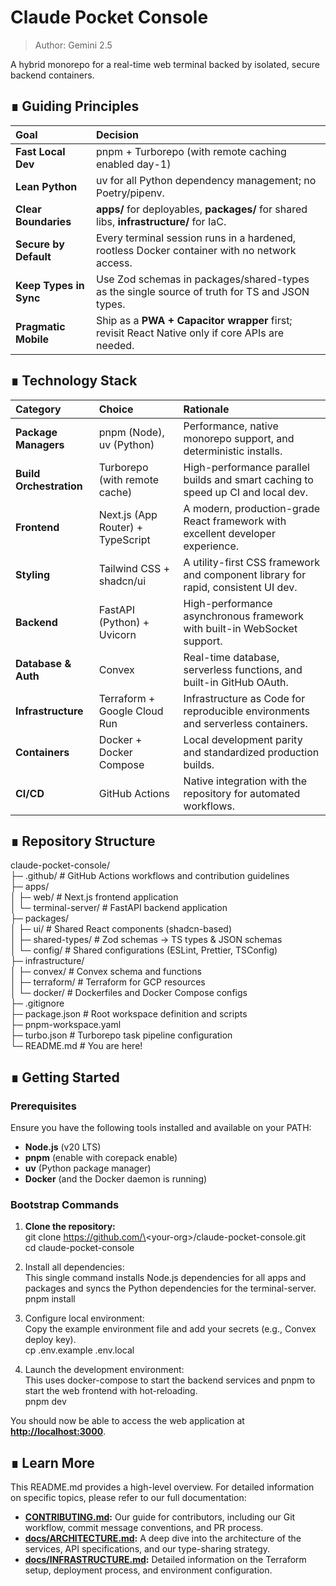 # **Claude Pocket Console**

>Author: Gemini 2.5 

A hybrid monorepo for a real-time web terminal backed by isolated, secure backend containers.

## **∎ Guiding Principles**

| Goal | Decision |
| :---- | :---- |
| **Fast Local Dev** | pnpm \+ Turborepo (with remote caching enabled day-1) |
| **Lean Python** | uv for all Python dependency management; no Poetry/pipenv. |
| **Clear Boundaries** | **apps/** for deployables, **packages/** for shared libs, **infrastructure/** for IaC. |
| **Secure by Default** | Every terminal session runs in a hardened, rootless Docker container with no network access. |
| **Keep Types in Sync** | Use Zod schemas in packages/shared-types as the single source of truth for TS and JSON types. |
| **Pragmatic Mobile** | Ship as a **PWA \+ Capacitor wrapper** first; revisit React Native only if core APIs are needed. |

## **∎ Technology Stack**

| Category | Choice | Rationale |
| :---- | :---- | :---- |
| **Package Managers** | pnpm (Node), uv (Python) | Performance, native monorepo support, and deterministic installs. |
| **Build Orchestration** | Turborepo (with remote cache) | High-performance parallel builds and smart caching to speed up CI and local dev. |
| **Frontend** | Next.js (App Router) \+ TypeScript | A modern, production-grade React framework with excellent developer experience. |
| **Styling** | Tailwind CSS \+ shadcn/ui | A utility-first CSS framework and component library for rapid, consistent UI dev. |
| **Backend** | FastAPI (Python) \+ Uvicorn | High-performance asynchronous framework with built-in WebSocket support. |
| **Database & Auth** | Convex | Real-time database, serverless functions, and built-in GitHub OAuth. |
| **Infrastructure** | Terraform \+ Google Cloud Run | Infrastructure as Code for reproducible environments and serverless containers. |
| **Containers** | Docker \+ Docker Compose | Local development parity and standardized production builds. |
| **CI/CD** | GitHub Actions | Native integration with the repository for automated workflows. |

## **∎ Repository Structure**

claude-pocket-console/  
├─ .github/                  \# GitHub Actions workflows and contribution guidelines  
├─ apps/  
│  ├─ web/                   \# Next.js frontend application  
│  └─ terminal-server/       \# FastAPI backend application  
├─ packages/  
│  ├─ ui/                    \# Shared React components (shadcn-based)  
│  ├─ shared-types/          \# Zod schemas \-\> TS types & JSON schemas  
│  └─ config/                \# Shared configurations (ESLint, Prettier, TSConfig)  
├─ infrastructure/  
│  ├─ convex/                \# Convex schema and functions  
│  ├─ terraform/             \# Terraform for GCP resources  
│  └─ docker/                \# Dockerfiles and Docker Compose configs  
├─ .gitignore  
├─ package.json              \# Root workspace definition and scripts  
├─ pnpm-workspace.yaml  
├─ turbo.json                \# Turborepo task pipeline configuration  
└─ README.md                 \# You are here\!

## **∎ Getting Started**

### **Prerequisites**

Ensure you have the following tools installed and available on your PATH:

* **Node.js** (v20 LTS)  
* **pnpm** (enable with corepack enable)  
* **uv** (Python package manager)  
* **Docker** (and the Docker daemon is running)

### **Bootstrap Commands**

1. **Clone the repository:**  
   git clone https://github.com/\<your-org\>/claude-pocket-console.git  
   cd claude-pocket-console

2. Install all dependencies:  
   This single command installs Node.js dependencies for all apps and packages and syncs the Python dependencies for the terminal-server.  
   pnpm install

3. Configure local environment:  
   Copy the example environment file and add your secrets (e.g., Convex deploy key).  
   cp .env.example .env.local

4. Launch the development environment:  
   This uses docker-compose to start the backend services and pnpm to start the web frontend with hot-reloading.  
   pnpm dev

You should now be able to access the web application at [**http://localhost:3000**](http://localhost:3000).

## **∎ Learn More**

This README.md provides a high-level overview. For detailed information on specific topics, please refer to our full documentation:

* [**CONTRIBUTING.md**](http://docs.google.com/.github/CONTRIBUTING.md)**:** Our guide for contributors, including our Git workflow, commit message conventions, and PR process.  
* [**docs/ARCHITECTURE.md**](http://docs.google.com/docs/ARCHITECTURE.md)**:** A deep dive into the architecture of the services, API specifications, and our type-sharing strategy.  
* [**docs/INFRASTRUCTURE.md**](http://docs.google.com/docs/INFRASTRUCTURE.md)**:** Detailed information on the Terraform setup, deployment process, and environment configuration.